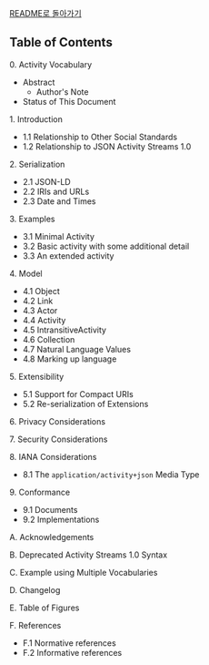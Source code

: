 [README로 돌아가기](README.md)

## Table of Contents

0\. Activity Vocabulary

- Abstract
  - Author's Note
- Status of This Document

1\. Introduction

- 1.1 Relationship to Other Social Standards
- 1.2 Relationship to JSON Activity Streams 1.0

2\. Serialization

- 2.1 JSON-LD
- 2.2 IRIs and URLs
- 2.3 Date and Times

3\. Examples

- 3.1 Minimal Activity
- 3.2 Basic activity with some additional detail
- 3.3 An extended activity

4\. Model

- 4.1 Object
- 4.2 Link
- 4.3 Actor
- 4.4 Activity
- 4.5 IntransitiveActivity
- 4.6 Collection
- 4.7 Natural Language Values
- 4.8 Marking up language

5\. Extensibility

- 5.1 Support for Compact URIs
- 5.2 Re-serialization of Extensions

6\. Privacy Considerations

7\. Security Considerations

8\. IANA Considerations

- 8.1 The `application/activity+json` Media Type

9\. Conformance

- 9.1 Documents
- 9.2 Implementations

A\. Acknowledgements

B\. Deprecated Activity Streams 1.0 Syntax

C\. Example using Multiple Vocabularies

D\. Changelog

E\. Table of Figures

F\. References

- F.1 Normative references
- F.2 Informative references
